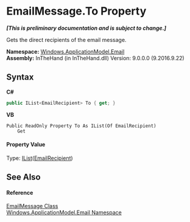 # EmailMessage.To Property 
 _**\[This is preliminary documentation and is subject to change.\]**_

Gets the direct recipients of the email message.

**Namespace:**&nbsp;<a href="N_Windows_ApplicationModel_Email">Windows.ApplicationModel.Email</a><br />**Assembly:**&nbsp;InTheHand (in InTheHand.dll) Version: 9.0.0.0 (9.2016.9.22)

## Syntax

**C#**<br />
``` C#
public IList<EmailRecipient> To { get; }
```

**VB**<br />
``` VB
Public ReadOnly Property To As IList(Of EmailRecipient)
	Get
```


#### Property Value
Type: <a href="http://msdn2.microsoft.com/en-us/library/5y536ey6" target="_blank">IList</a>(<a href="T_Windows_ApplicationModel_Email_EmailRecipient">EmailRecipient</a>)

## See Also


#### Reference
<a href="T_Windows_ApplicationModel_Email_EmailMessage">EmailMessage Class</a><br /><a href="N_Windows_ApplicationModel_Email">Windows.ApplicationModel.Email Namespace</a><br />